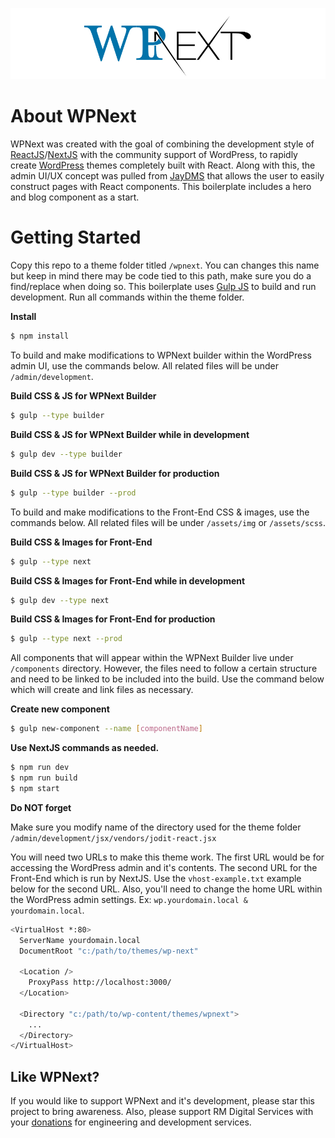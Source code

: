 ![alt text](https://github.com/RecaMedia/wpnext-boilerplate/blob/master/banner.jpg "WPNext")

# About WPNext

WPNext was created with the goal of combining the development style of [ReactJS](https://reactjs.org/)/[NextJS](https://nextjs.org/) with the community support of WordPress, to rapidly create [WordPress](https://wordpress.org/) themes completely built with React. Along with this, the admin UI/UX concept was pulled from [JayDMS](https://github.com/RecaMedia/JayDMS-Dev) that allows the user to easily construct pages with React components. This boilerplate includes a hero and blog component as a start.

# Getting Started

Copy this repo to a theme folder titled `/wpnext`. You can changes this name but keep in mind there may be code tied to this path, make sure you do a find/replace when doing so. This boilerplate uses [Gulp JS](https://gulpjs.com/) to build and run development. Run all commands within the theme folder.

**Install**
```sh
$ npm install
```

To build and make modifications to WPNext builder within the WordPress admin UI, use the commands below. All related files will be under `/admin/development`.

**Build CSS & JS for WPNext Builder**
```sh
$ gulp --type builder
```

**Build CSS & JS for WPNext Builder while in development**
```sh
$ gulp dev --type builder
```

**Build CSS & JS for WPNext Builder for production**
```sh
$ gulp --type builder --prod
```

To build and make modifications to the Front-End CSS & images, use the commands below. All related files will be under  `/assets/img` or `/assets/scss`.

**Build CSS & Images for Front-End**
```sh
$ gulp --type next
```

**Build CSS & Images for Front-End while in development**
```sh
$ gulp dev --type next
```

**Build CSS & Images for Front-End for production**
```sh
$ gulp --type next --prod
```

All components that will appear within the WPNext Builder live under `/components` directory. However, the files need to follow a certain structure and need to be linked to be included into the build. Use the command below which will create and link files as necessary.

**Create new component**
```sh
$ gulp new-component --name [componentName]
```

**Use NextJS commands as needed.**

```sh
$ npm run dev
$ npm run build
$ npm start
```

**Do NOT forget**

Make sure you modify name of the directory used for the theme folder `/admin/development/jsx/vendors/jodit-react.jsx`

You will need two URLs to make this theme work. The first URL would be for accessing the WordPress admin and it's contents. The second URL for the Front-End which is run by NextJS. Use the `vhost-example.txt` example below for the second URL. Also, you'll need to change the home URL within the WordPress admin settings. Ex: `wp.yourdomain.local & yourdomain.local`.

```sh
<VirtualHost *:80>
  ServerName yourdomain.local
  DocumentRoot "c:/path/to/themes/wp-next"

  <Location />
    ProxyPass http://localhost:3000/
  </Location>

  <Directory "c:/path/to/wp-content/themes/wpnext">
    ...
  </Directory>
</VirtualHost>
```

## Like WPNext?

If you would like to support WPNext and it's development, please star this project to bring awareness. Also, please support RM Digital Services with your [donations](https://github.com/sponsors/RecaMedia) for engineering and development services.
